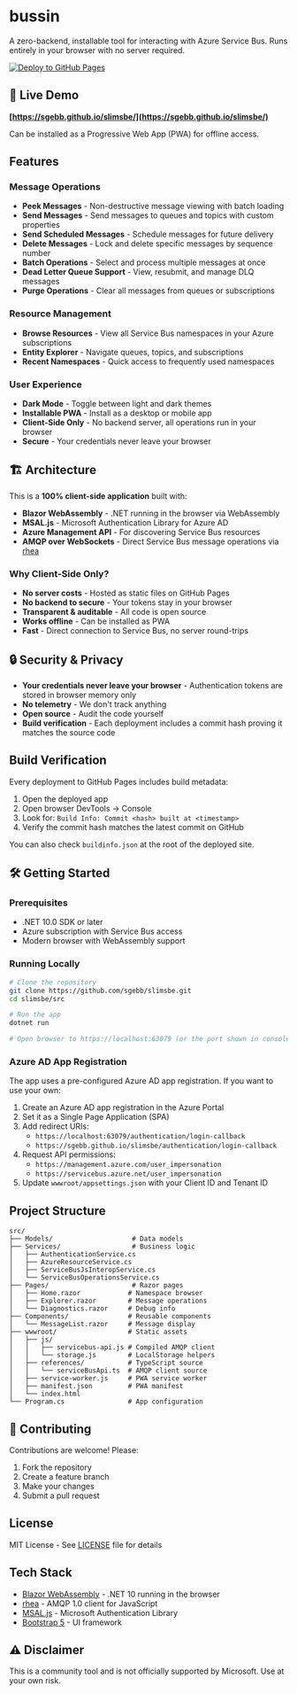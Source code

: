 # bussin

A zero-backend, installable tool for interacting with Azure Service Bus. Runs entirely in your browser with no server required.

[![Deploy to GitHub Pages](https://github.com/sgebb/slimsbe/actions/workflows/deploy.yml/badge.svg)](https://github.com/sgebb/slimsbe/actions/workflows/deploy.yml)

## 🚀 Live Demo

**[https://sgebb.github.io/slimsbe/](https://sgebb.github.io/slimsbe/)**

Can be installed as a Progressive Web App (PWA) for offline access.

## Features

### Message Operations
- **Peek Messages** - Non-destructive message viewing with batch loading
- **Send Messages** - Send messages to queues and topics with custom properties
- **Send Scheduled Messages** - Schedule messages for future delivery
- **Delete Messages** - Lock and delete specific messages by sequence number
- **Batch Operations** - Select and process multiple messages at once
- **Dead Letter Queue Support** - View, resubmit, and manage DLQ messages
- **Purge Operations** - Clear all messages from queues or subscriptions

### Resource Management
- **Browse Resources** - View all Service Bus namespaces in your Azure subscriptions
- **Entity Explorer** - Navigate queues, topics, and subscriptions
- **Recent Namespaces** - Quick access to frequently used namespaces

### User Experience
- **Dark Mode** - Toggle between light and dark themes
- **Installable PWA** - Install as a desktop or mobile app
- **Client-Side Only** - No backend server, all operations run in your browser
- **Secure** - Your credentials never leave your browser

## 🏗️ Architecture

This is a **100% client-side application** built with:

- **Blazor WebAssembly** - .NET running in the browser via WebAssembly
- **MSAL.js** - Microsoft Authentication Library for Azure AD
- **Azure Management API** - For discovering Service Bus resources
- **AMQP over WebSockets** - Direct Service Bus message operations via [rhea](https://github.com/amqp/rhea)

### Why Client-Side Only?

- **No server costs** - Hosted as static files on GitHub Pages
- **No backend to secure** - Your tokens stay in your browser
- **Transparent & auditable** - All code is open source
- **Works offline** - Can be installed as PWA
- **Fast** - Direct connection to Service Bus, no server round-trips

## 🔒 Security & Privacy

- **Your credentials never leave your browser** - Authentication tokens are stored in browser memory only
- **No telemetry** - We don't track anything
- **Open source** - Audit the code yourself
- **Build verification** - Each deployment includes a commit hash proving it matches the source code

## Build Verification

Every deployment to GitHub Pages includes build metadata:

1. Open the deployed app
2. Open browser DevTools → Console
3. Look for: `Build Info: Commit <hash> built at <timestamp>`
4. Verify the commit hash matches the latest commit on GitHub

You can also check `buildinfo.json` at the root of the deployed site.

## 🛠️ Getting Started

### Prerequisites

- .NET 10.0 SDK or later
- Azure subscription with Service Bus access
- Modern browser with WebAssembly support

### Running Locally

```bash
# Clone the repository
git clone https://github.com/sgebb/slimsbe.git
cd slimsbe/src

# Run the app
dotnet run

# Open browser to https://localhost:63079 (or the port shown in console)
```

### Azure AD App Registration

The app uses a pre-configured Azure AD app registration. If you want to use your own:

1. Create an Azure AD app registration in the Azure Portal
2. Set it as a Single Page Application (SPA)
3. Add redirect URIs:
   - `https://localhost:63079/authentication/login-callback`
   - `https://sgebb.github.io/slimsbe/authentication/login-callback`
4. Request API permissions:
   - `https://management.azure.com/user_impersonation`
   - `https://servicebus.azure.net/user_impersonation`
5. Update `wwwroot/appsettings.json` with your Client ID and Tenant ID

## Project Structure

```
src/
├── Models/                    # Data models
├── Services/                  # Business logic
│   ├── AuthenticationService.cs
│   ├── AzureResourceService.cs
│   ├── ServiceBusJsInteropService.cs
│   └── ServiceBusOperationsService.cs
├── Pages/                     # Razor pages
│   ├── Home.razor            # Namespace browser
│   ├── Explorer.razor        # Message operations
│   └── Diagnostics.razor     # Debug info
├── Components/               # Reusable components
│   └── MessageList.razor     # Message display
├── wwwroot/                  # Static assets
│   ├── js/
│   │   ├── servicebus-api.js # Compiled AMQP client
│   │   └── storage.js        # LocalStorage helpers
│   ├── references/           # TypeScript source
│   │   └── serviceBusApi.ts  # AMQP client source
│   ├── service-worker.js     # PWA service worker
│   ├── manifest.json         # PWA manifest
│   └── index.html
└── Program.cs                # App configuration
```

## 🤝 Contributing

Contributions are welcome! Please:

1. Fork the repository
2. Create a feature branch
3. Make your changes
4. Submit a pull request

## License

MIT License - See [LICENSE](LICENSE) file for details

## Tech Stack

- [Blazor WebAssembly](https://dotnet.microsoft.com/apps/aspnet/web-apps/blazor) - .NET 10 running in the browser
- [rhea](https://github.com/amqp/rhea) - AMQP 1.0 client for JavaScript
- [MSAL.js](https://github.com/AzureAD/microsoft-authentication-library-for-js) - Microsoft Authentication Library
- [Bootstrap 5](https://getbootstrap.com/) - UI framework

## ⚠️ Disclaimer

This is a community tool and is not officially supported by Microsoft. Use at your own risk.
